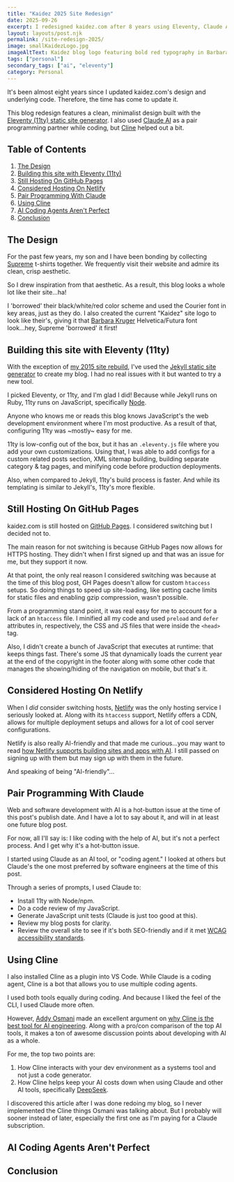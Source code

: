 ```yaml
---
title: "Kaidez 2025 Site Redesign"
date: 2025-09-26
excerpt: I redesigned kaidez.com after 8 years using Eleventy, Claude AI & Cline. Features Supreme-inspired design with modern tech stack.
layout: layouts/post.njk
permalink: /site-redesign-2025/
image: smallKaidezLogo.jpg
imageAltText: Kaidez blog logo featuring bold red typography in Barbara Kruger-inspired design
tags: ["personal"]
secondary_tags: ["ai", "eleventy"]
category: Personal
---
```

It's been almost eight years since I updated kaidez.com's design and underlying code. Therefore, the time has come to update it.

This blog redesign features a clean, minimalist design built with the <a href="https://www.11ty.dev/">Eleventy (11ty) static site generator</a>. I also used <a href="https://claude.ai/">Claude AI</a> as a pair programming partner while coding, but <a href="https://cline.bot/">Cline</a> helped out a bit.

<h2>Table of Contents</h2>

<ol>
  <li>
    <a href="#design">The Design</a>
  </li>
  <li>
    <a href="#eleventy">Building this site with Eleventy (11ty)</a>
  </li>
  <li>
    <a href="#github-pages">Still Hosting On GitHub Pages</a>
  </li>
  <li>
    <a href="#netlify">Considered Hosting On Netlify</a>
  </li>
  <li>
    <a href="#pair-programming-with-claude">Pair Programming With Claude</a>
  </li>
  <li>
    <a href="#using-cline">Using Cline</a>
  </li>
  <li>
    <a href="#ai-agents-are-not-perfect">AI Coding Agents Aren't Perfect</a>
  </li>
  <li>
    <a href="#conclusion">Conclusion</a>
  </li>
</ol>

<h2 id="design">The Design</h2>

For the past few years, my son and I have been bonding by collecting <a href="https://supreme.com/">Supreme</a> t-shirts together. We frequently visit their website and admire its clean, crisp aesthetic.

So I drew inspiration from that aesthetic. As a result, this blog looks a whole lot like their site...ha!

I 'borrowed' their black/white/red color scheme and used the Courier font in key areas, just as they do. I also created the current "Kaidez" site logo to look like their's, giving it that <a href="https://www.thebroad.org/art/barbara-kruger">Barbara Kruger</a> Helvetica/Futura font look...hey, Supreme 'borrowed' it first!

<h2 id="eleventy">Building this site with Eleventy (11ty)</h2>

With the exception of <a href="/site-redesign-2015/">my 2015 site rebuild</a>, I've used the <a href="https://jekyllrb.com/">Jekyll static site generator</a> to create my blog. I had no real issues with it but wanted to try a new tool.

I picked Eleventy, or 11ty, and I'm glad I did! Because while Jekyll runs on Ruby, 11ty runs on JavaScript, specifically <a href="https://nodejs.org/">Node</a>. 

Anyone who knows me or reads this blog knows JavaScript's the web development environment where I'm most productive. As a result of that, configuring 11ty was ~mostly~ easy for me.

11ty is low-config out of the box, but it has an `.eleventy.js` file where you add your own customizations. Using that, I was able to add configs for a custom related posts section, XML sitemap building, building separate category & tag pages, and minifying code before production deployments.

Also, when compared to Jekyll, 11ty's build process is faster. And while its templating is similar to Jekyll's, 11ty's more flexible.

<h2 id="github-pages">Still Hosting On GitHub Pages</h2>

kaidez.com is still hosted on <a href="https://docs.github.com/en/pages">GitHub Pages</a>. I considered switching but I decided not to.

The main reason for not switching is because GitHub Pages now allows for HTTPS hosting. They didn't when I first signed up and that was an issue for me, but they support it now.

At that point, the only real reason I considered switching was because at the time of this blog post, GH Pages doesn't allow for custom `htaccess` setups.  So doing things to speed up site-loading, like setting cache limits for static files and enabling gzip compression, wasn't possible.

From a programming stand point, it was real easy for me to account for a lack of an `htaccess` file.  I minified all my code and used `preload` and `defer` attributes in, respectively, the CSS and JS files that were inside the `<head>` tag.

Also, I didn't create a bunch of JavaScript that executes at runtime: that keeps things fast. There's some JS that dynamically loads the current year at the end of the copyright in the footer along with some other code that manages the showing/hiding of the navigation on mobile, but that's it.

<h2 id="netlify">Considered Hosting On Netlify</h2>

When I <em>did</em> consider switching hosts, <a href="https://www.netlify.com/">Netlify</a> was the only hosting service I seriously looked at. Along with its `htaccess` support, Netlify offers a CDN, allows for multiple deployment setups and allows for a lot of cool server configurations.

Netlify is also really AI-friendly and that made me curious...you may want to read <a href="https://docs.netlify.com/build/build-with-ai/overview/">how Netlify supports building sites and apps with AI</a>. I still passed on signing up with them but may sign up with them in the future.

And speaking of being "AI-friendly"...

<h2 id="pair-programming-with-claude">Pair Programming With Claude</h2>

Web and software development with AI is a hot-button issue at the time of this post's publish date. And I have a lot to say about it, and will in at least one future blog post.

For now, all I'll say is: I like coding with the help of AI, but it's not a perfect process. And I get why it's a hot-button issue.

I started using Claude as an AI tool, or "coding agent." I looked at others but Claude's the one most preferred by software engineers at the time of this post.

Through a series of prompts, I used Claude to:

<ul>
  <li>Install 11ty with Node/npm.</li>
  <li>Do a code review of my JavaScript.</li>
  <li>Generate JavaScript unit tests (Claude is just too good at this).</li>
  <li>Review my blog posts for clarity.</li>
  <li>Review the overall site to see if it's both SEO-friendly and if it met <a href="https://www.w3.org/WAI/standards-guidelines/wcag/">WCAG accessibility standards</a>.</li>
</ul>

<h2 id="using-cline">Using Cline</h2>

I also installed Cline as a plugin into VS Code. While Claude is a coding agent, Cline is a bot that allows you to use multiple coding agents.

I used both tools equally during coding. And because I liked the feel of the CLI, I used Claude more often.

However, <a href="https://x.com/addyosmani">Addy Osmani</a> made an excellent argument on <a href="https://addyo.substack.com/p/why-i-use-cline-for-ai-engineering">why Cline is the best tool for AI engineering</a>. Along with a pro/con comparison of the top AI tools, it makes a ton of awesome discussion points about developing with AI as a whole.

For me, the top two points are:

<ol>
  <li>How Cline interacts with your dev environment as a systems tool and not just a code generator.</li>
  <li>How Cline helps keep your AI costs down when using Claude and other AI tools, specifically <a href="https://www.deepseek.com/">DeepSeek</a>.</li>
</ol>

I discovered this article after I was done redoing my blog, so I never implemented the Cline things Osmani was talking about. But I probably will sooner instead of later, especially the first one as I'm paying for a Claude subscription.

<h2 id="ai-agents-are-not-perfect">AI Coding Agents Aren't Perfect</h2>

<h2 id="conclusion">Conclusion</h2>